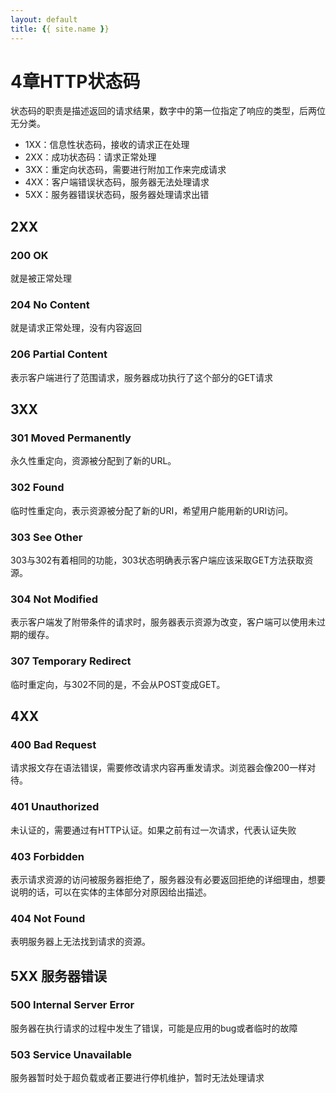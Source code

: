 ```yaml
---
layout: default
title: {{ site.name }}
---
```

# 4章HTTP状态码
状态码的职责是描述返回的请求结果，数字中的第一位指定了响应的类型，后两位无分类。

 - 1XX：信息性状态码，接收的请求正在处理
 - 2XX：成功状态码：请求正常处理
 - 3XX：重定向状态码，需要进行附加工作来完成请求
 - 4XX：客户端错误状态码，服务器无法处理请求
 - 5XX：服务器错误状态码，服务器处理请求出错

## 2XX
### 200 OK
就是被正常处理

### 204 No Content
就是请求正常处理，没有内容返回

### 206 Partial Content
表示客户端进行了范围请求，服务器成功执行了这个部分的GET请求

## 3XX
### 301 Moved Permanently
永久性重定向，资源被分配到了新的URL。

### 302 Found
临时性重定向，表示资源被分配了新的URI，希望用户能用新的URI访问。

### 303 See Other
303与302有着相同的功能，303状态明确表示客户端应该采取GET方法获取资源。

### 304 Not Modified
表示客户端发了附带条件的请求时，服务器表示资源为改变，客户端可以使用未过期的缓存。

### 307 Temporary Redirect
临时重定向，与302不同的是，不会从POST变成GET。

## 4XX
### 400 Bad Request
请求报文存在语法错误，需要修改请求内容再重发请求。浏览器会像200一样对待。

### 401 Unauthorized
未认证的，需要通过有HTTP认证。如果之前有过一次请求，代表认证失败

### 403 Forbidden
表示请求资源的访问被服务器拒绝了，服务器没有必要返回拒绝的详细理由，想要说明的话，可以在实体的主体部分对原因给出描述。

### 404 Not Found
表明服务器上无法找到请求的资源。

## 5XX 服务器错误
### 500 Internal Server Error
服务器在执行请求的过程中发生了错误，可能是应用的bug或者临时的故障

### 503 Service Unavailable
服务器暂时处于超负载或者正要进行停机维护，暂时无法处理请求
